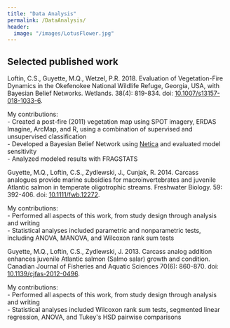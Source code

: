 ```yaml
---
title: "Data Analysis"
permalink: /DataAnalysis/
header:
  image: "/images/LotusFlower.jpg"
---
```





## Selected published work

Loftin, C.S., Guyette, M.Q., Wetzel, P.R. 2018. Evaluation of Vegetation-Fire Dynamics in the Okefenokee National Wildlife Refuge, Georgia, USA, with Bayesian Belief Networks. Wetlands. 38(4): 819-834. doi: [10.1007/s13157-018-1033-6](https://doi.org/10.1007/s13157-018-1033-6).

My contributions:  
    - Created a post-fire (2011) vegetation map using SPOT imagery, ERDAS Imagine, ArcMap, and R, using a combination of supervised and unsupervised classification  
    - Developed a Bayesian Belief Network using [Netica](https://www.norsys.com/netica.html) and evaluated model sensitivity  
    - Analyzed modeled results with FRAGSTATS  

Guyette, M.Q., Loftin, C.S., Zydlewski, J., Cunjak, R. 2014. Carcass analogues provide marine subsidies for macroinvertebrates and juvenile Atlantic salmon in temperate oligotrophic streams. Freshwater Biology. 59: 392-406. doi: [10.1111/fwb.12272](http://dx.doi.org/10.1111/fwb.12272).  

My contributions:  
    - Performed all aspects of this work, from study design through analysis and writing  
    - Statistical analyses included parametric and nonparametric tests, including ANOVA, MANOVA, and Wilcoxon rank sum tests

Guyette, M.Q., Loftin, C.S., Zydlewski, J. 2013. Carcass analog addition enhances juvenile Atlantic salmon (Salmo salar) growth and condition. Canadian Journal of Fisheries and Aquatic Sciences 70(6): 860-870. doi: [10.1139/cjfas-2012-0496](http://dx.doi.org/10.1139/cjfas-2012-0496).  

My contributions:   
    - Performed all aspects of this work, from study design through analysis and writing  
    - Statistical analyses included Wilcoxon rank sum tests, segmented linear regression, ANOVA, and Tukey's HSD pairwise comparisons

